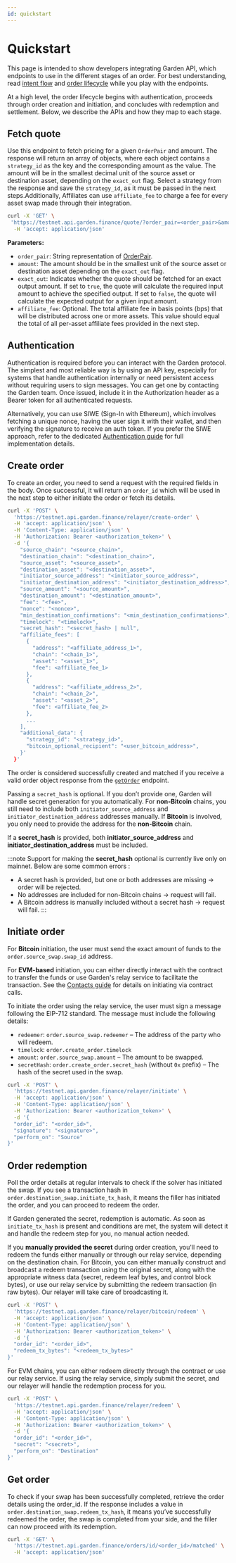 ```yaml
---
id: quickstart
---
```


# Quickstart

This page is intended to show developers integrating Garden API, which endpoints to use in the different stages of an order. For best understanding, read [intent flow](../../home/fundamentals/how-it-works/IntentFlow.md) and [order lifecycle](../core/OrderLifecycle.md) while you play with the endpoints.

At a high level, the order lifecycle begins with authentication, proceeds through order creation and initiation, and concludes with redemption and settlement. Below, we describe the APIs and how they map to each stage.

## Fetch quote

Use this endpoint to fetch pricing for a given `OrderPair` and amount. The response will return an array of objects, where each object contains a `strategy_id` as the key and the corresponding amount as the value. The amount will be in the smallest decimal unit of the source asset or destination asset, depending on the `exact_out` flag. Select a strategy from the response and save the `strategy_id`, as it must be passed in the next steps.Additionally, Affiliates can use `affiliate_fee` to charge a fee for every asset swap made through their integration.

```bash
curl -X 'GET' \
 'https://testnet.api.garden.finance/quote/?order_pair=<order_pair>&amount=<amount>&exact_out=<true/false>&affiliate_fee=<affiliate_fee_in_bps>' \
  -H 'accept: application/json'
```

**Parameters:**

- `order_pair`: String representation of [OrderPair](../sdk/Enumerations.md#orderpair).
- `amount`: The amount should be in the smallest unit of the source asset or destination asset depending on the `exact_out` flag.
- `exact_out`: Indicates whether the quote should be fetched for an exact output amount. If set to `true`, the quote will calculate the required input amount to achieve the specified output. If set to `false`, the quote will calculate the expected output for a given input amount.
- `affiliate_fee`: Optional. The total affiliate fee in basis points (bps) that will be distributed across one or more assets. This value should equal the total of all per-asset affiliate fees provided in the next step.

## Authentication

Authentication is required before you can interact with the Garden protocol. The simplest and most reliable way is by using an API key, especially for systems that handle authentication internally or need persistent access without requiring users to sign messages. You can get one by contacting the Garden team. Once issued, include it in the Authorization header as a Bearer token for all authenticated requests.

Alternatively, you can use SIWE (Sign-In with Ethereum), which involves fetching a unique nonce, having the user sign it with their wallet, and then verifying the signature to receive an auth token. If you prefer the SIWE approach, refer to the dedicated [Authentication guide](./QuickStart.md) for full implementation details.


## Create order

To create an order, you need to send a request with the required fields in the body. Once successful, it will return an `order_id` which will be used in the next step to either initiate the order or fetch its details. 


```bash
curl -X 'POST' \
  'https://testnet.api.garden.finance/relayer/create-order' \
  -H 'accept: application/json' \
  -H 'Content-Type: application/json' \
  -H 'Authorization: Bearer <authorization_token>' \
  -d '{
    "source_chain": "<source_chain>",
    "destination_chain": "<destination_chain>",
    "source_asset": "<source_asset>",
    "destination_asset": "<destination_asset>",
    "initiator_source_address": "<initiator_source_address>",
    "initiator_destination_address": "<initiator_destination_address>",
    "source_amount": "<source_amount>",
    "destination_amount": "<destination_amount>",
    "fee": "<fee>",
    "nonce": "<nonce>",
    "min_destination_confirmations": "<min_destination_confirmations>",
    "timelock": "<timelock>",
    "secret_hash": "<secret_hash> | null",
    "affiliate_fees": [
      {
        "address": "<affiliate_address_1>",
        "chain": "<chain_1>",
        "asset": "<asset_1>",
        "fee": <affiliate_fee_1>
      },
      {
        "address": "<affiliate_address_2>",
        "chain": "<chain_2>",
        "asset": "<asset_2>",
        "fee": <affiliate_fee_2>
      },
      ...
    ],
    "additional_data": {
      "strategy_id": "<strategy_id>",
      "bitcoin_optional_recipient": "<user_bitcoin_address>",
    }'
  }'
```
The order is considered successfully created and matched if you receive a valid order object response from the [`getOrder`](#get-order) endpoint.

Passing a `secret_hash` is optional. If you don’t provide one, Garden will handle secret generation for you automatically. For **non-Bitcoin** chains, you still need to include both `initiator_source_address` and `initiator_destination_address` addresses manually. If **Bitcoin** is involved, you only need to provide the address for the **non-Bitcoin** chain.

If a **secret_hash** is provided, both **initiator_source_address** and **initiator_destination_address** must be included.

:::note
Support for making the **secret_hash** optional is currently live only on mainnet. Below are some common errors :
- A secret hash is provided, but one or both addresses are missing → order will be rejected.
- No addresses are included for non-Bitcoin chains → request will fail.
- A Bitcoin address is manually included without a secret hash → request will fail.
:::


## Initiate order

For **Bitcoin** initiation, the user must send the exact amount of funds to the `order.source_swap.swap_id` address.

For **EVM-based** initiation, you can either directly interact with the contract to transfer the funds or use Garden's relay service to facilitate the transaction. See the [Contacts guide](../contracts/HTLCEVM.md) for details on initiating via contract calls.

To initiate the order using the relay service, the user must sign a message following the EIP-712 standard. The message must include the following details:

- `redeemer`: `order.source_swap.redeemer` – The address of the party who will redeem.
- `timelock`: `order.create_order.timelock`
- `amount`: `order.source_swap.amount` – The amount to be swapped.
- `secretHash`: `order.create_order.secret_hash` (without `0x` prefix) – The hash of the secret used in the swap.

```bash
curl -X 'POST' \
  'https://testnet.api.garden.finance/relayer/initiate' \
  -H 'accept: application/json' \
  -H 'Content-Type: application/json' \
  -H 'Authorization: Bearer <authorization_token>' \
  -d '{
  "order_id": "<order_id>",
  "signature": "<signature>",
  "perform_on": "Source"
}'
```

## Order redemption

Poll the order details at regular intervals to check if the solver has initiated the swap. If you see a transaction hash in `order.destination_swap.initiate_tx_hash`, it means the filler has initiated the order, and you can proceed to redeem the order.

If Garden generated the secret, redemption is automatic. As soon as `initiate_tx_hash` is present and conditions are met, the system will detect it and handle the redeem step for you, no manual action needed.

If you **manually provided the secret** during order creation, you'll need to redeem the funds either manually or through our relay service, depending on the destination chain. For Bitcoin, you can either manually construct and broadcast a redeem transaction using the original secret, along with the appropriate witness data (secret, redeem leaf bytes, and control block bytes), or use our relay service by submitting the redeem transaction (in raw bytes). Our relayer will take care of broadcasting it.

```bash
curl -X 'POST' \
  'https://testnet.api.garden.finance/relayer/bitcoin/redeem' \
  -H 'accept: application/json' \
  -H 'Content-Type: application/json' \
  -H 'Authorization: Bearer <authorization_token>' \
  -d '{
  "order_id": "<order_id>",
  "redeem_tx_bytes": "<redeem_tx_bytes>"
}'
```
For EVM chains, you can either redeem directly through the contract or use our relay service. If using the relay service, 
simply submit the secret, and our relayer will handle the redemption process for you.

```bash
curl -X 'POST' \
  'https://testnet.api.garden.finance/relayer/redeem' \
  -H 'accept: application/json' \
  -H 'Content-Type: application/json' \
  -H 'Authorization: Bearer <authorization_token>' \
  -d '{
  "order_id": "<order_id>",
  "secret": "<secret>",
  "perform_on": "Destination"
}'
```

## Get order

To check if your swap has been successfully completed, retrieve the order details using the order_id. If the response includes a value in `order.destination_swap.redeem_tx_hash`, it means you’ve successfully redeemed the order, the swap is completed from your side, and the filler can now proceed with its redemption.

```bash
curl -X 'GET' \
  'https://testnet.api.garden.finance/orders/id/<order_id>/matched' \
  -H 'accept: application/json'
```